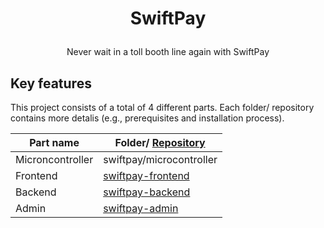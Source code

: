 <h1 align="center">

SwiftPay

</h1>

<div align="center">

Never wait in a toll booth line again with SwiftPay

</div>

## Key features

This project consists of a total of 4 different parts. Each folder/ repository contains more detalis (e.g., prerequisites and installation process).

| Part name        | Folder/ [Repository]()                                               |
| ---------------- | -------------------------------------------------------------------- |
| Microncontroller | swiftpay/microcontroller                                             |
| Frontend         | [swiftpay-frontend](https://github.com/farhan2077/swiftpay-frontend) |
| Backend          | [swiftpay-backend](https://github.com/farhan2077/swiftpay-backend)   |
| Admin            | [swiftpay-admin](https://github.com/farhan2077/swiftpay-admin)       |
